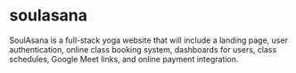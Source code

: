 # soulasana
SoulAsana is a full-stack yoga website that will include a landing page, user authentication, online class booking system, dashboards for users, class schedules, Google Meet links, and online payment integration. 
